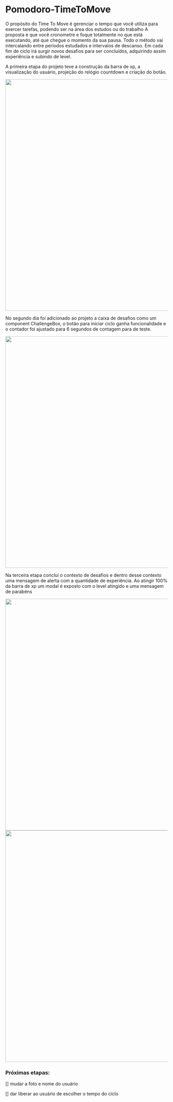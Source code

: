 # Pomodoro-TimeToMove

O propósito do Time To Move é gerenciar o tempo que você utiliza para exercer tarefas, podendo ser na área dos estudos ou do trabalho 
A proposta é que você cronometre e foque totalmente no que está executando, até que chegue o momento da sua pausa. Todo o método vai intercalando entre períodos estudados e intervalos de descanso.  Em cada fim de ciclo irá surgir novos desafios para ser concluídos, adquirindo assim experiência e subindo de level. 

A primeira etapa do projeto teve a construção da barra de xp, a visualização do usuário, projeção do relógio countdown e criação do botão. 

<img src="https://user-images.githubusercontent.com/55561761/110127226-24c60d80-7da4-11eb-8328-d8d99a765e13.png" width="720">

No segundo dia foi adicionado ao projeto a caixa de desafios como um component ChallengeBox, o botão para iniciar ciclo ganha funcionalidade e o contador foi ajustado para 6 segundos de contagem para de teste. 

<img src="https://user-images.githubusercontent.com/55561761/110127349-4aebad80-7da4-11eb-899b-38dd28fc6f4d.png" width="720">

Na terceira etapa concluí o contexto de desafios e dentro desse contexto uma mensagem de alerta com a quantidade de experiência.  Ao atingir 100% da barra de xp um modal é exposto com o level atingido e uma mensagem de parabéns

<img src="https://user-images.githubusercontent.com/55561761/110128672-d6197300-7da5-11eb-85a6-48451caf90ab.png" width="720">
<img src="https://user-images.githubusercontent.com/55561761/110127828-d82f0200-7da4-11eb-8adf-6827cb109489.png" width="720">



### Próximas etapas: 

[] mudar a foto e nome do usuário 

[] dar liberar ao usuário de escolher o tempo do ciclo 
